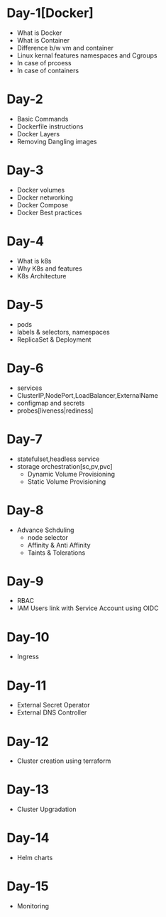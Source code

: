 # Day-1[Docker]
- What is Docker
- What is Container
- Difference b/w vm and container
- Linux kernal features namespaces and Cgroups
- In case of prcoess
- In case of containers
# Day-2
- Basic Commands
- Dockerfile instructions
- Docker Layers
- Removing Dangling images
# Day-3
- Docker volumes 
- Docker networking
- Docker Compose
- Docker Best practices
# Day-4
- What is k8s
- Why K8s and features
- K8s Architecture
# Day-5
- pods
- labels & selectors, namespaces
- ReplicaSet & Deployment
# Day-6
- services
- ClusterIP,NodePort,LoadBalancer,ExternalName
- configmap and secrets
- probes[liveness|rediness]
# Day-7
- statefulset,headless service
- storage orchestration[sc,pv,pvc]
  - Dynamic Volume Provisioning
  - Static  Volume Provisioning
# Day-8
- Advance Schduling
  - node selector
  - Affinity & Anti Affinity
  - Taints & Tolerations
# Day-9
- RBAC
- IAM Users link with Service Account using OIDC
# Day-10
- Ingress
# Day-11
- External Secret Operator
- External DNS Controller
# Day-12
- Cluster creation using terraform
# Day-13
- Cluster Upgradation
# Day-14
- Helm charts
# Day-15
- Monitoring




